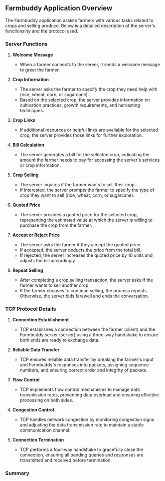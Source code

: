 ## Farmbuddy Application Overview

The Farmbuddy application assists farmers with various tasks related to crops and selling produce. Below is a detailed description of the server's functionality and the protocol used.

### Server Functions

1. **Welcome Message**
   - When a farmer connects to the server, it sends a welcome message to greet the farmer.

2. **Crop Information**
   - The server asks the farmer to specify the crop they need help with (rice, wheat, corn, or sugarcane).
   - Based on the selected crop, the server provides information on cultivation practices, growth requirements, and harvesting techniques.

3. **Crop Links**
   - If additional resources or helpful links are available for the selected crop, the server provides those links for further exploration.

4. **Bill Calculation**
   - The server generates a bill for the selected crop, indicating the amount the farmer needs to pay for accessing the server's services or crop information.

5. **Crop Selling**
   - The server inquires if the farmer wants to sell their crop.
   - If interested, the server prompts the farmer to specify the type of crop they want to sell (rice, wheat, corn, or sugarcane).

6. **Quoted Price**
   - The server provides a quoted price for the selected crop, representing the estimated value at which the server is willing to purchase the crop from the farmer.

7. **Accept or Reject Price**
   - The server asks the farmer if they accept the quoted price.
   - If accepted, the server deducts the price from the total bill.
   - If rejected, the server increases the quoted price by 10 units and adjusts the bill accordingly.

8. **Repeat Selling**
   - After completing a crop selling transaction, the server asks if the farmer wants to sell another crop.
   - If the farmer chooses to continue selling, the process repeats. Otherwise, the server bids farewell and ends the conversation.

### TCP Protocol Details

1. **Connection Establishment**
   - TCP establishes a connection between the farmer (client) and the Farmbuddy server (server) using a three-way handshake to ensure both ends are ready to exchange data.

2. **Reliable Data Transfer**
   - TCP ensures reliable data transfer by breaking the farmer's input and Farmbuddy's responses into packets, assigning sequence numbers, and ensuring correct order and integrity of packets.

3. **Flow Control**
   - TCP implements flow control mechanisms to manage data transmission rates, preventing data overload and ensuring effective processing on both sides.

4. **Congestion Control**
   - TCP handles network congestion by monitoring congestion signs and adjusting the data transmission rate to maintain a stable communication channel.

5. **Connection Termination**
   - TCP performs a four-way handshake to gracefully close the connection, ensuring all pending queries and responses are transmitted and received before termination.

### Summary
